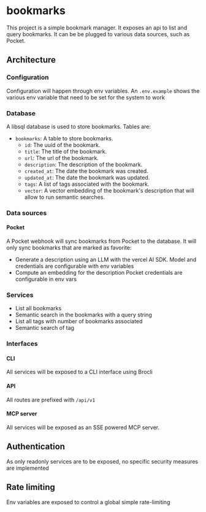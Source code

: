 # bookmarks

This project is a simple bookmark manager. It exposes an api to list and query bookmarks.
It can be be plugged to various data sources, such as Pocket.

## Architecture

### Configuration

Configuration will happen through env variables. An `.env.example` shows the various env variable that need to be set for the system to work

### Database

A libsql database is used to store bookmarks.
Tables are:

- `bookmarks`: A table to store bookmarks.
  - `id`: The uuid of the bookmark.
  - `title`: The title of the bookmark.
  - `url`: The url of the bookmark.
  - `description`: The description of the bookmark.
  - `created_at`: The date the bookmark was created.
  - `updated_at`: The date the bookmark was updated.
  - `tags`: A list of tags associated with the bookmark.
  - `vector`: A vector embedding of the bookmark's description that will allow to run semantic searches.

### Data sources

#### Pocket

A Pocket webhook will sync bookmarks from Pocket to the database.
It will only sync bookmarks that are marked as favorite:

- Generate a description using an LLM with the vercel AI SDK. Model and credentials are configurable with env variables
- Compute an embedding for the description
  Pocket credentials are configurable in env vars

### Services

- List all bookmarks
- Semantic search in the bookmarks with a query string
- List all tags with number of bookmarks associated
- Semantic search of tag

### Interfaces

#### CLI

All services will be exposed to a CLI interface using Brocli

#### API

All routes are prefixed with `/api/v1`

#### MCP server

All services will be exposed as an SSE powered MCP server.

## Authentication

As only readonly services are to be exposed, no specific security measures are implemented

## Rate limiting

Env variables are exposed to control a global simple rate-limiting
